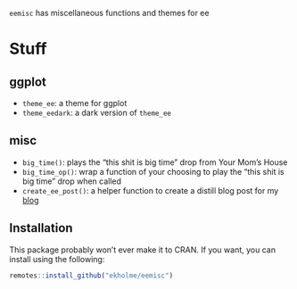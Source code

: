 
`eemisc` has miscellaneous functions and themes for ee

# Stuff

## ggplot

  - `theme_ee`: a theme for ggplot
  - `theme_eedark`: a dark version of `theme_ee`

## misc

  - `big_time()`: plays the “this shit is big time” drop from Your Mom’s
    House
  - `big_time_op()`: wrap a function of your choosing to play the “this
    shit is big time” drop when called
  - `create_ee_post()`: a helper function to create a distill blog post
    for my [blog](www.ericekholm.com/blog/)

## Installation

This package probably won’t ever make it to CRAN. If you want, you can
install using the following:

``` r
remotes::install_github("ekholme/eemisc")
```

